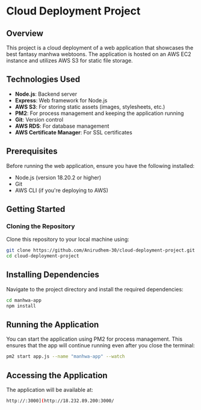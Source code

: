 # Cloud Deployment Project

## Overview
This project is a cloud deployment of a web application that showcases the best fantasy manhwa webtoons. The application is hosted on an AWS EC2 instance and utilizes AWS S3 for static file storage.

## Technologies Used
- **Node.js**: Backend server
- **Express**: Web framework for Node.js
- **AWS S3**: For storing static assets (images, stylesheets, etc.)
- **PM2**: For process management and keeping the application running
- **Git**: Version control
- **AWS RDS**: For database management
- **AWS Certificate Manager**: For SSL certificates

## Prerequisites
Before running the web application, ensure you have the following installed:
- Node.js (version 18.20.2 or higher)
- Git
- AWS CLI (if you're deploying to AWS)

## Getting Started

### Cloning the Repository
Clone this repository to your local machine using:
```bash
git clone https://github.com/Anirudhem-30/cloud-deployment-project.git
cd cloud-deployment-project
```
## Installing Dependencies
Navigate to the project directory and install the required dependencies:
```bash
cd manhwa-app
npm install
```
## Running the Application
You can start the application using PM2 for process management. This ensures that the app will continue running even after you close the terminal:
```bash
pm2 start app.js --name "manhwa-app" --watch
```
## Accessing the Application
The application will be available at:
```bash
http://:3000](http://18.232.89.200:3000/
```

